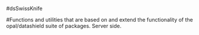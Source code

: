 #dsSwissKnife


#Functions and utilities that are based on and extend the functionality of the opal/datashield suite of packages. Server side.
